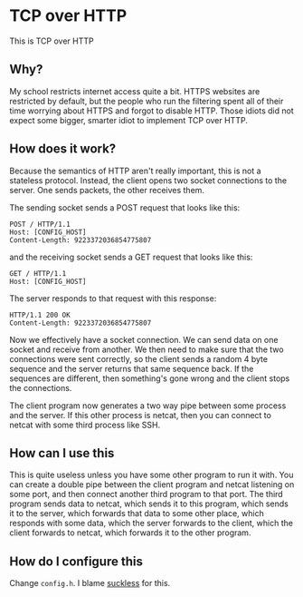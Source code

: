 # TCP over HTTP

This is TCP over HTTP

## Why?

My school restricts internet access quite a bit. HTTPS websites are restricted
by default, but the people who run the filtering spent all of their time
worrying about HTTPS and forgot to disable HTTP. Those idiots did not expect
some bigger, smarter idiot to implement TCP over HTTP.

## How does it work?

Because the semantics of HTTP aren't really important, this is not a stateless
protocol. Instead, the client opens two socket connections to the server. One
sends packets, the other receives them.

The sending socket sends a POST request that looks like this:

    POST / HTTP/1.1
    Host: [CONFIG_HOST]
    Content-Length: 9223372036854775807

and the receiving socket sends a GET request that looks like this:

    GET / HTTP/1.1
    Host: [CONFIG_HOST]

The server responds to that request with this response:

    HTTP/1.1 200 OK
    Content-Length: 9223372036854775807

Now we effectively have a socket connection. We can send data on one socket and
receive from another. We then need to make sure that the two connections were
sent correctly, so the client sends a random 4 byte sequence and the server
returns that same sequence back. If the sequences are different, then
something's gone wrong and the client stops the connections.

The client program now generates a two way pipe between some process and the
server. If this other process is netcat, then you can connect to netcat with
some third process like SSH.

## How can I use this

This is quite useless unless you have some other program to run it with. You can
create a double pipe between the client program and netcat listening on some
port, and then connect another third program to that port. The third program
sends data to netcat, which sends it to this program, which sends it to the
server, which forwards that data to some other place, which responds with some
data, which the server forwards to the client, which the client forwards to
netcat, which forwards it to the other program.

## How do I configure this

Change `config.h`. I blame [suckless](https://suckless.org) for this.
